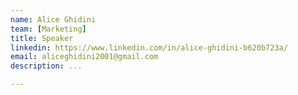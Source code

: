 ```yaml
---
name: Alice Ghidini
team: [Marketing]
title: Speaker
linkedin: https://www.linkedin.com/in/alice-ghidini-b620b723a/
email: aliceghidini2001@gmail.com
description: ...

---
```

